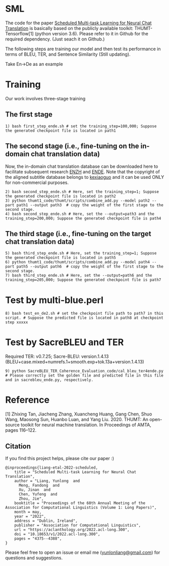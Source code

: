 # SML
The code for the paper [Scheduled Multi-task Learning for Neural Chat Translation](https://aclanthology.org/2022.acl-long.300/) is basically based on the publicly available toolkit: THUMT-Tensorflow[1] (python version 3.6). Please refer to it in Github for the required dependency. (Just seach it on Github.)

The following steps are training our model and then test its performance in terms of BLEU, TER, and Sentence Similarity (Still updating).

Take En->De as an example
# Training

Our work involves three-stage training
## The first stage
```
1) bash first_step_ende.sh # set the training_step=100,000; Suppose the generated checkpoint file is located in path1
```

## The second stage (i.e., fine-tuning on the in-domain chat translation data)

Now, the in-domain chat translation database can be downloaded here to facilitate subsequent research [ENZH](https://drive.google.com/drive/folders/1Hf4Bs_nh3xN-1wzZk8eahWzJ8CLdDqDd?usp=sharing) and [ENDE](https://drive.google.com/drive/folders/1Jk03qjOnLuTND85GlEmL8bobiMWnwpAg?usp=sharing). Note that the copyright of the aligned subtitle database belongs to [kexiaoguo](https://www.kexiaoguo.com/) and it can be used ONLY for non-commercial purposes.

```
2) bash second_step_ende.sh # Here, set the training_step=1; Suppose the generated checkpoint file is located in path2
3) python thumt1_code/thumt/scripts/combine_add.py --model path2 --part path1 --output path3  # copy the weight of the first stage to the second stage.
4) bash second_step_ende.sh # Here, set the --output=path3 and the training_step=200,000; Suppose the generated checkpoint file is path4
```

## The third stage (i.e., fine-tuning on the target chat translation data)
```
5) bash third_step_ende.sh # Here, set the training_step=1; Suppose the generated checkpoint file is located in path5
6) python thumt1_code/thumt/scripts/combine_add.py --model path4 --part path5 --output path6  # copy the weight of the first stage to the second stage.
7) bash third_step_ende.sh # Here, set the --output=path6 and the training_step=205,000; Suppose the generated checkpoint file is path7
```

# Test by multi-blue.perl
```
8) bash test_en_de2.sh # set the checkpoint file path to path7 in this script. # Suppose the predicted file is located in path8 at checkpoint step xxxxx
```

# Test by SacreBLEU and TER
Required TER: v0.7.25; Sacre-BLEU: version.1.4.13 (BLEU+case.mixed+numrefs.1+smooth.exp+tok.13a+version.1.4.13)
```
9) python SacreBLEU_TER_Coherence_Evaluation_code/cal_bleu_ter4ende.py # Please correctly set the golden file and predicted file in this file and in sacrebleu_ende.py, respectively.
```


# Reference
[1] Zhixing Tan, Jiacheng Zhang, Xuancheng Huang, Gang Chen, Shuo Wang, Maosong Sun, Huanbo Luan, and Yang Liu. 2020. THUMT: An open-source toolkit for neural machine translation. In Proceedings of AMTA, pages 116–122.

## Citation

If you find this project helps, please cite our paper :)

```
@inproceedings{liang-etal-2022-scheduled,
    title = "Scheduled Multi-task Learning for Neural Chat Translation",
    author = "Liang, Yunlong  and
      Meng, Fandong  and
      Xu, Jinan  and
      Chen, Yufeng  and
      Zhou, Jie",
    booktitle = "Proceedings of the 60th Annual Meeting of the Association for Computational Linguistics (Volume 1: Long Papers)",
    month = may,
    year = "2022",
    address = "Dublin, Ireland",
    publisher = "Association for Computational Linguistics",
    url = "https://aclanthology.org/2022.acl-long.300",
    doi = "10.18653/v1/2022.acl-long.300",
    pages = "4375--4388",
}
```

Please feel free to open an issue or email me (yunlonliang@gmail.com) for questions and suggestions.
